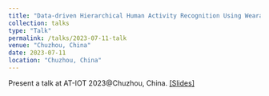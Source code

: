 ```yaml
---
title: "Data-driven Hierarchical Human Activity Recognition Using Wearables"
collection: talks
type: "Talk"
permalink: /talks/2023-07-11-talk
venue: "Chuzhou, China"
date: 2023-07-11
location: "Chuzhou, China"
---
```


Present a talk at AT-IOT 2023@Chuzhou, China.
[[Slides]](http://ag-wang.github.io/files/Data-driven_HHAR_202307011.pdf) 
